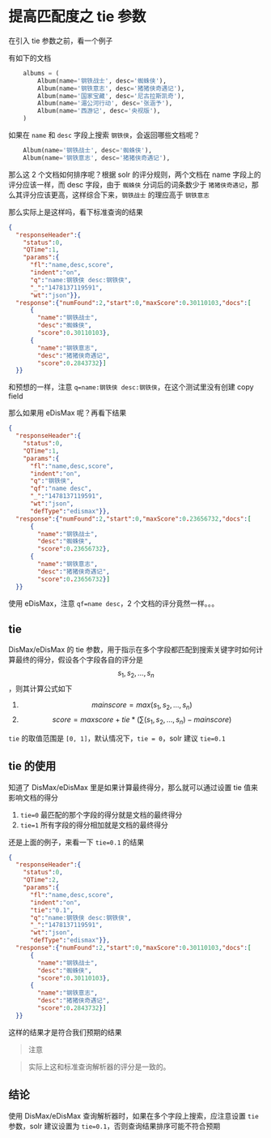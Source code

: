 # 提高匹配度之 tie 参数

在引入 tie 参数之前，看一个例子

有如下的文档

```python
    albums = (
        Album(name='钢铁战士', desc='蜘蛛侠'),
        Album(name='钢铁意志', desc='猪猪侠奇遇记'),
        Album(name='国家宝藏', desc='尼古拉斯凯奇'),
        Album(name='湄公河行动', desc='张涵予'),
        Album(name='西游记', desc='央视版'),
    )
```

如果在 `name` 和 `desc` 字段上搜索 `钢铁侠`，会返回哪些文档呢？

```python
    Album(name='钢铁战士', desc='蜘蛛侠'),
    Album(name='钢铁意志', desc='猪猪侠奇遇记'),
```

那么这 2 个文档如何排序呢？根据 solr 的评分规则，两个文档在 name 字段上的评分应该一样，而 desc 字段，由于 `蜘蛛侠` 分词后的词条数少于 `猪猪侠奇遇记`，那么其评分应该更高，这样综合下来，`钢铁战士` 的理应高于 `钢铁意志`

那么实际上是这样吗，看下标准查询的结果

```json
{
  "responseHeader":{
    "status":0,
    "QTime":1,
    "params":{
      "fl":"name,desc,score",
      "indent":"on",
      "q":"name:钢铁侠 desc:钢铁侠",
      "_":"1478137119591",
      "wt":"json"}},
  "response":{"numFound":2,"start":0,"maxScore":0.30110103,"docs":[
      {
        "name":"钢铁战士",
        "desc":"蜘蛛侠",
        "score":0.30110103},
      {
        "name":"钢铁意志",
        "desc":"猪猪侠奇遇记",
        "score":0.2843732}]
  }}
```

和预想的一样，注意 `q=name:钢铁侠 desc:钢铁侠`，在这个测试里没有创建 copy field

那么如果用 eDisMax 呢？再看下结果

```json
{
  "responseHeader":{
    "status":0,
    "QTime":1,
    "params":{
      "fl":"name,desc,score",
      "indent":"on",
      "q":"钢铁侠",
      "qf":"name desc",
      "_":"1478137119591",
      "wt":"json",
      "defType":"edismax"}},
  "response":{"numFound":2,"start":0,"maxScore":0.23656732,"docs":[
      {
        "name":"钢铁战士",
        "desc":"蜘蛛侠",
        "score":0.23656732},
      {
        "name":"钢铁意志",
        "desc":"猪猪侠奇遇记",
        "score":0.23656732}]
  }}
```

使用 eDisMax，注意 `qf=name desc`，2 个文档的评分竟然一样。。。

## tie

DisMax/eDisMax 的 tie 参数，用于指示在多个字段都匹配到搜索关键字时如何计算最终的得分，假设各个字段各自的评分是 $$s_1,s_2,\ldots,s_n$$，则其计算公式如下

1. $$mainscore = max(s_1, s_2, \ldots , s_n)$$
2. $$score = maxscore + tie * (\sum(s_1, s_2, \ldots , s_n) - mainscore)$$

`tie` 的取值范围是 `[0, 1]`，默认情况下，`tie = 0`，solr 建议 `tie=0.1`

## tie 的使用

知道了 DisMax/eDisMax 里是如果计算最终得分，那么就可以通过设置 tie 值来影响文档的得分

1. `tie=0` 最匹配的那个字段的得分就是文档的最终得分
2. `tie=1` 所有字段的得分相加就是文档的最终得分

还是上面的例子，来看一下 `tie=0.1` 的结果

```json
{
  "responseHeader":{
    "status":0,
    "QTime":2,
    "params":{
      "fl":"name,desc,score",
      "indent":"on",
      "tie":"0.1",
      "q":"name:钢铁侠 desc:钢铁侠",
      "_":"1478137119591",
      "wt":"json",
      "defType":"edismax"}},
  "response":{"numFound":2,"start":0,"maxScore":0.30110103,"docs":[
      {
        "name":"钢铁战士",
        "desc":"蜘蛛侠",
        "score":0.30110103},
      {
        "name":"钢铁意志",
        "desc":"猪猪侠奇遇记",
        "score":0.2843732}]
  }}
```

这样的结果才是符合我们预期的结果

> 注意

> 实际上这和标准查询解析器的评分是一致的。

## 结论

使用 DisMax/eDisMax 查询解析器时，如果在多个字段上搜索，应注意设置 `tie` 参数，solr 建议设置为 `tie=0.1`，否则查询结果排序可能不符合预期